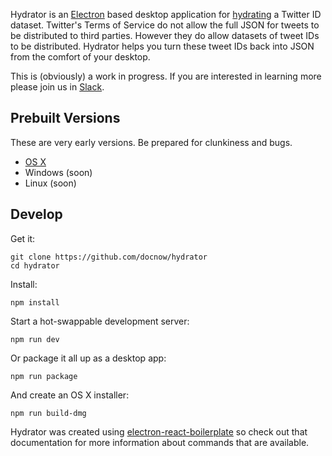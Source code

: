 Hydrator is an [Electron] based desktop application for [hydrating] a
Twitter ID dataset. Twitter's Terms of Service do not allow the full JSON
for tweets to be distributed to third parties. However they do allow datasets
of tweet IDs to be distributed. Hydrator helps you turn these tweet IDs 
back into JSON from the comfort of your desktop.

This is (obviously) a work in progress. If you are interested in learning more please join us in [Slack].

## Prebuilt Versions

These are very early versions. Be prepared for clunkiness and bugs.

* [OS X]
* Windows (soon)
* Linux (soon)

## Develop

Get it:

    git clone https://github.com/docnow/hydrator
    cd hydrator

Install:

    npm install

Start a hot-swappable development server:

    npm run dev

Or package it all up as a desktop app:

    npm run package 

And create an OS X installer:

    npm run build-dmg

Hydrator was created using [electron-react-boilerplate] so check out that 
documentation for more information about commands that are available.

[Electron]: http://electron.atom.io/
[Slack]: https://docnowteam.slack.com
[electron-react-boilerplate]: https://github.com/chentsulin/electron-react-boilerplate
[hydrating]: https://medium.com/on-archivy/on-forgetting-e01a2b95272#.lrkof12q5
[OS X]: http://docnow-web.s3-website-us-east-1.amazonaws.com/Hydrator.app
